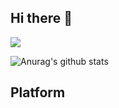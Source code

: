 ## Hi there 👋
![](https://visitor-badge.glitch.me/badge?page_id=z0sen.readme)

![Anurag's github stats](https://github-readme-stats.vercel.app/api?username=z0sen&show_icons=true&theme=radical)

## Platform
